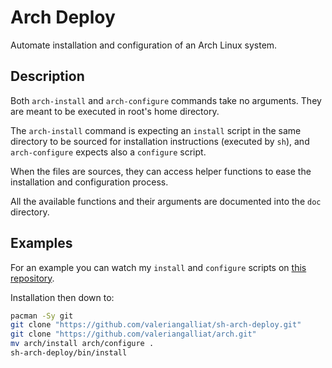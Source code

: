 Arch Deploy
===========

Automate installation and configuration of an Arch Linux system.

Description
-----------

Both `arch-install` and `arch-configure` commands take no arguments. They
are meant to be executed in root's home directory.

The `arch-install` command is expecting an `install` script in the same
directory to be sourced for installation instructions (executed by `sh`),
and `arch-configure` expects also a `configure` script.

When the files are sources, they can access helper functions to ease the
installation and configuration process.

All the available functions and their arguments are documented into the `doc`
directory.

Examples
--------

For an example you can watch my `install` and `configure` scripts
on [this repository](https://github.com/valeriangalliat/arch).

Installation then down to:

```sh
pacman -Sy git
git clone "https://github.com/valeriangalliat/sh-arch-deploy.git"
git clone "https://github.com/valeriangalliat/arch.git"
mv arch/install arch/configure .
sh-arch-deploy/bin/install
```
